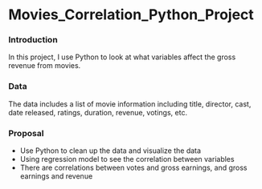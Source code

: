# Movies_Correlation_Python_Project

### Introduction
In this project, I use Python to look at what variables affect the gross revenue from movies.

### Data

The data includes a list of movie information including title, director, cast, date released, ratings, duration, revenue, votings, etc. 

### Proposal

* Use Python to clean up the data and visualize the data
* Using regression model to see the correlation between variables
* There are correlations between votes and gross earnings, and gross earnings and revenue

